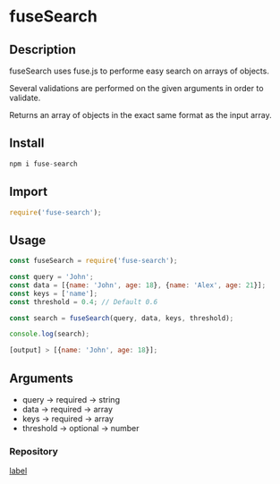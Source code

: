 # fuseSearch

## Description

fuseSearch uses fuse.js to performe easy search on arrays of objects.

Several validations are performed on the given arguments in order to validate.

Returns an array of objects in the exact same format as the input array.

## Install 

```Javascript
npm i fuse-search
```

## Import

```Javascript
require('fuse-search');
```

## Usage 

```Javascript
const fuseSearch = require('fuse-search');

const query = 'John';
const data = [{name: 'John', age: 18}, {name: 'Alex', age: 21}];
const keys = ['name'];
const threshold = 0.4; // Default 0.6

const search = fuseSearch(query, data, keys, threshold);

console.log(search);

[output] > [{name: 'John', age: 18}];
```

## Arguments 

- query -> required -> string
- data -> required -> array
- keys -> required -> array 
- threshold -> optional -> number

### Repository

[label](git@github.com:GkChris/fuse-search.git)
